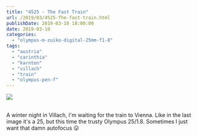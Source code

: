 ```yaml
---
title: "4525 - The Fast Train"
url: /2019/03/4525-fhe-fast-train.html
publishDate: 2019-03-10 18:00:00
date: 2019-03-10
categories: 
  - "olympus-m-zuiko-digital-25mm-f1-8"
tags: 
  - "austria"
  - "carinthia"
  - "karnten"
  - "villach"
  - "train"
  - "olympus-pen-f"
---
```

<div class="container">
<div class="center"><a target="_blank" href="https://d25zfm9zpd7gm5.cloudfront.net/1200x1200/2017/20171230_200437_lr.jpg"><img class="webfeedsFeaturedVisual" src="https://d25zfm9zpd7gm5.cloudfront.net/0600x0600/2017/20171230_200437_lr.jpg" /></a></div>
</div>
<br />

A winter night in Villach, I'm waiting for the train to Vienna. Like
in the last image it's a 25, but this time the trusty Olympus
25/1.8. Sometimes I just want that damn autofocus :stuck_out_tongue:
